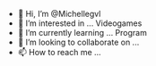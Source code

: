 - 👋 Hi, I’m @Michellegvl
- 👀 I’m interested in ... Videogames
- 🌱 I’m currently learning ... Program
- 💞️ I’m looking to collaborate on ... 
- 📫 How to reach me ...

<!---
Michellegvl/Michellegvl is a ✨ special ✨ repository because its `README.md` (this file) appears on your GitHub profile.
You can click the Preview link to take a look at your changes.
--->
